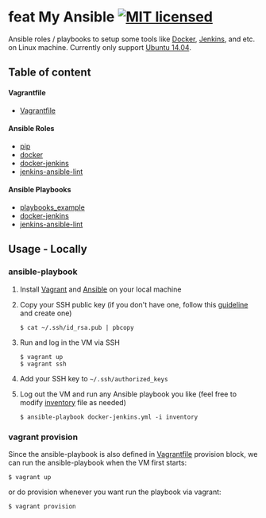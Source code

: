 # feat My Ansible [![MIT licensed](https://img.shields.io/badge/license-MIT-blue.svg)](LICENSE)

Ansible roles / playbooks to setup some tools like [Docker](https://www.docker.com/), [Jenkins](https://jenkins.io/), and etc. on Linux machine. Currently only support [Ubuntu 14.04](http://releases.ubuntu.com/14.04/).

## Table of content

#### Vagrantfile

* [Vagrantfile](Vagrantfile)

#### Ansible Roles

* [pip](roles/pip)
* [docker](roles/docker)
* [docker-jenkins](roles/docker-jenkins)
* [jenkins-ansible-lint](roles/jenkins-ansible-lint)

#### Ansible Playbooks

* [playbooks_example](playbook_example.yml)
* [docker-jenkins](docker-jenkins.yml)
* [jenkins-ansible-lint](jenkins-ansible-lint.yml)

## Usage - Locally

### ansible-playbook

1. Install [Vagrant](https://www.vagrantup.com/) and [Ansible](https://www.ansible.com/) on your local machine

2. Copy your SSH public key (if you don't have one, follow this [guideline](https://help.github.com/articles/generating-a-new-ssh-key-and-adding-it-to-the-ssh-agent/) and create one)

    ```shell
    $ cat ~/.ssh/id_rsa.pub | pbcopy
    ```

3. Run and log in the VM via SSH

    ```shell
    $ vagrant up
    $ vagrant ssh
    ```

4. Add your SSH key to `~/.ssh/authorized_keys`

5. Log out the VM and run any Ansible playbook you like (feel free to modify [inventory](inventory) file as needed)

    ```shell
    $ ansible-playbook docker-jenkins.yml -i inventory
    ```

### vagrant provision

Since the ansible-playbook is also defined in [Vagrantfile](Vagrantfile) provision block, we can run the ansible-playbook when the VM first starts:

```shell
$ vagrant up
```

or do provision whenever you want run the playbook via vagrant:

```shell
$ vagrant provision
```

